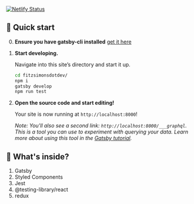 [![Netlify Status](https://api.netlify.com/api/v1/badges/b6736b90-6dd4-4321-953a-bcaae445ab60/deploy-status)](https://app.netlify.com/sites/vigorous-darwin-afd2a3/deploys)

## 🚀 Quick start

0. **Ensure you have gatsby-cli installed** 
    [get it here](https://www.gatsbyjs.org/)

1.  **Start developing.**

    Navigate into this site’s directory and start it up.

    ```sh
    cd fitzsimonsdotdev/
    npm i
    gatsby develop
    npm run test
    ```

2.  **Open the source code and start editing!**

    Your site is now running at `http://localhost:8000`!

    _Note: You'll also see a second link: _`http://localhost:8000/___graphql`_. This is a tool you can use to experiment with querying your data. Learn more about using this tool in the [Gatsby tutorial](https://www.gatsbyjs.org/tutorial/part-five/#introducing-graphiql)._

## 🧐 What's inside?

1. Gatsby
2. Styled Components
3. Jest
4. @testing-library/react
5. redux

